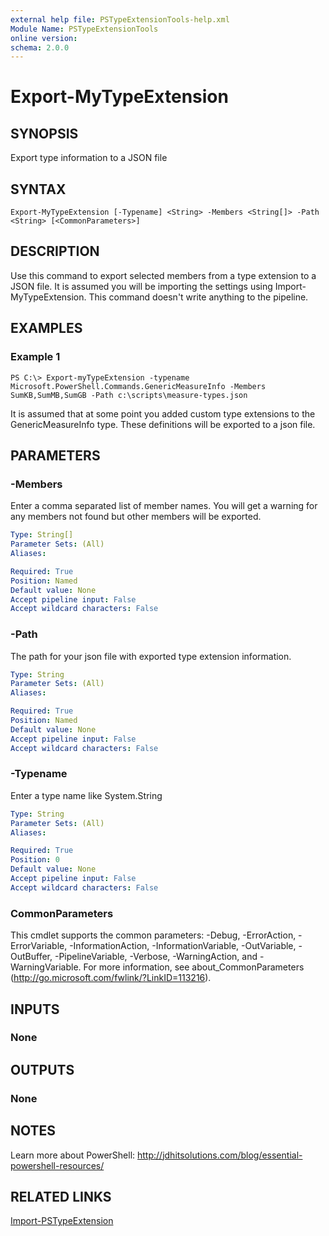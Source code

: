 ```yaml
---
external help file: PSTypeExtensionTools-help.xml
Module Name: PSTypeExtensionTools
online version: 
schema: 2.0.0
---
```


# Export-MyTypeExtension

## SYNOPSIS
Export type information to a JSON file

## SYNTAX

```
Export-MyTypeExtension [-Typename] <String> -Members <String[]> -Path <String> [<CommonParameters>]
```

## DESCRIPTION
Use this command to export selected members from a type extension to a JSON file. It is assumed you will be importing the settings using Import-MyTypeExtension. This command doesn't write anything to the pipeline.

## EXAMPLES

### Example 1
```
PS C:\> Export-myTypeExtension -typename Microsoft.PowerShell.Commands.GenericMeasureInfo -Members SumKB,SumMB,SumGB -Path c:\scripts\measure-types.json
```

It is assumed that at some point you added custom type extensions to the GenericMeasureInfo type. These definitions will be exported to a json file.

## PARAMETERS

### -Members
Enter a comma separated list of member names. You will get a warning for any members not found but other members will be exported.

```yaml
Type: String[]
Parameter Sets: (All)
Aliases: 

Required: True
Position: Named
Default value: None
Accept pipeline input: False
Accept wildcard characters: False
```

### -Path
The path for your json file with exported type extension information.

```yaml
Type: String
Parameter Sets: (All)
Aliases: 

Required: True
Position: Named
Default value: None
Accept pipeline input: False
Accept wildcard characters: False
```

### -Typename
Enter a type name like System.String

```yaml
Type: String
Parameter Sets: (All)
Aliases: 

Required: True
Position: 0
Default value: None
Accept pipeline input: False
Accept wildcard characters: False
```

### CommonParameters
This cmdlet supports the common parameters: -Debug, -ErrorAction, -ErrorVariable, -InformationAction, -InformationVariable, -OutVariable, -OutBuffer, -PipelineVariable, -Verbose, -WarningAction, and -WarningVariable. For more information, see about_CommonParameters (http://go.microsoft.com/fwlink/?LinkID=113216).

## INPUTS

### None

## OUTPUTS

### None

## NOTES
Learn more about PowerShell: http://jdhitsolutions.com/blog/essential-powershell-resources/

## RELATED LINKS

[Import-PSTypeExtension]()
